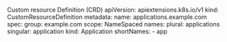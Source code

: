 Custom resource Definition (CRD)
apiVersion: apiextensions.k8s.io/v1
kind: CustomResourceDefinition
metadata:
  name: applications.example.com
spec:
  group: example.com
  scope: NameSpaced
  names:
    plural: applications
    singular: application
    kind: Application
    shortNames:
      - app